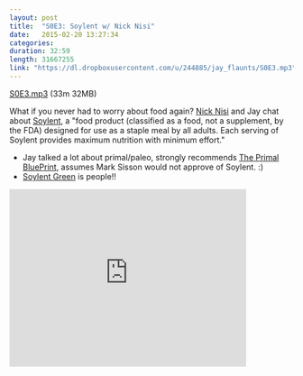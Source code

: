 ```yaml
---
layout: post
title:  "S0E3: Soylent w/ Nick Nisi"
date:   2015-02-20 13:27:34
categories: 
duration: 32:59 
length: 31667255
link: "https://dl.dropboxusercontent.com/u/244885/jay_flaunts/S0E3.mp3"
---
```


<a href="{{site.dropbox_url}}/S0E3.mp3" target="_blank">S0E3.mp3</a> (33m 32MB) 


What if you never had to worry about food again? 
[Nick Nisi](http://twitter.com/nicknisi) and Jay chat about
[Soylent](http://soylent.me), a "food product (classified as a food, not a supplement, by the FDA) designed for use as a staple meal by all adults. Each serving of Soylent provides maximum nutrition with minimum effort."

* Jay talked a lot about primal/paleo, strongly recommends 
[The Primal BluePrint](http://www.primalblueprint.com/books/the-primal-blueprint-book/),
assumes Mark Sisson would not approve of Soylent. :)
* [Soylent Green](http://www.imdb.com/title/tt0070723/?ref_=fn_al_tt_1) 
is people!!

<iframe width="420" height="315" src="https://www.youtube.com/embed/9IKVj4l5GU4" frameborder="0" allowfullscreen></iframe>


